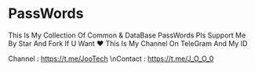 # PassWords
This Is My Collection Of Common & DataBase PassWords
Pls Support Me By Star And Fork If U Want ❤️
This Is My Channel On TeleGram And My ID

Channel : https://t.me/JooTech
\nContact : https://t.me/J_O_O_0
